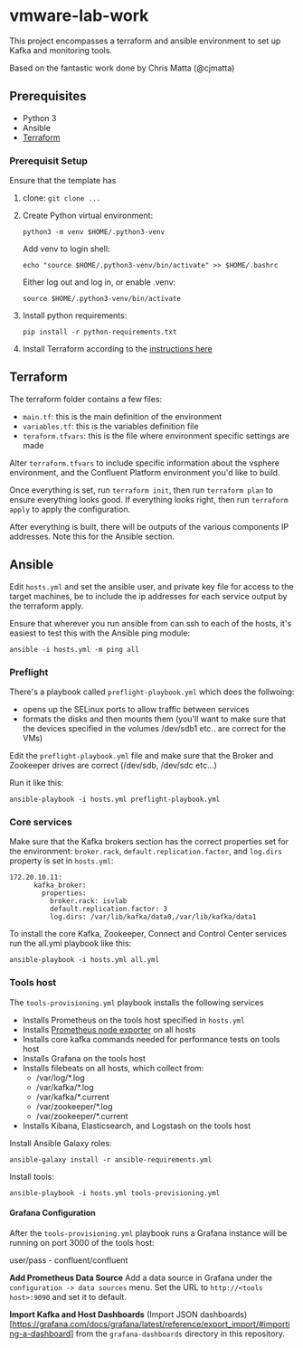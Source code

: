 # vmware-lab-work

This project encompasses a terraform and ansible environment to set up Kafka and monitoring tools. 

Based on the fantastic work done by Chris Matta (@cjmatta)

## Prerequisites
* Python 3
* Ansible 
* [Terraform](https://www.terraform.io/downloads.html)

### Prerequisit Setup

Ensure that the template has 

1. clone: `git clone ...`
2. Create Python virtual environment:
    ```
    python3 -m venv $HOME/.python3-venv
    ```

    Add venv to login shell:
    ```
    echo "source $HOME/.python3-venv/bin/activate" >> $HOME/.bashrc
    ```

    Either log out and log in, or enable .venv:
    ```
    source $HOME/.python3-venv/bin/activate
    ```

3. Install python requirements:
    ```
    pip install -r python-requirements.txt
    ```

4. Install Terraform according to the [instructions here](https://www.terraform.io/downloads.html)

## Terraform
The terraform folder contains a few files:

* `main.tf`: this is the main definition of the environment
* `variables.tf`: this is the variables definition file
* `teraform.tfvars`: this is the file where environment specific settings are made

Alter `terraform.tfvars` to include specific information about the vsphere environment, and the Confluent Platform environment you'd like to build. 

Once everything is set, run `terraform init`, then run `terraform plan` to ensure everything looks good. If everything looks right, then run `terraform apply` to apply the configuration.

After everything is built, there will be outputs of the various components IP addresses. Note this for the Ansible section.

## Ansible
Edit `hosts.yml` and set the ansible user, and private key file for access to the target machines, be to include the ip addresses for each service output by the terraform apply. 

Ensure that wherever you run ansible from can ssh to each of the hosts, it's easiest to test this with the Ansible ping module:

```
ansible -i hosts.yml -m ping all
```


### Preflight
There's a playbook called `preflight-playbook.yml` which does the follwoing:
 
 * opens up the SELinux ports to allow traffic between services
 * formats the disks and then mounts them (you'll want to make sure that the devices specified in the volumes /dev/sdb1 etc.. are correct for the VMs)

 Edit the `preflight-playbook.yml` file and make sure that the Broker and Zookeeper drives are correct (/dev/sdb, /dev/sdc etc...)
 
 Run it like this:

```
ansible-playbook -i hosts.yml preflight-playbook.yml
```

### Core services
Make sure that the Kafka brokers section has the correct properties set for the environment: `broker.rack`, `default.replication.factor`, and `log.dirs` property is set in `hosts.yml`:

```
172.20.10.11:
      kafka_broker:
        properties:
          broker.rack: isvlab
          default.replication.factor: 3
          log.dirs: /var/lib/kafka/data0,/var/lib/kafka/data1
```

To install the core Kafka, Zookeeper, Connect and Control Center services run the all.yml playbook like this:

```
ansible-playbook -i hosts.yml all.yml
```

### Tools host
The `tools-provisioning.yml` playbook installs the following services

* Installs Prometheus on the tools host specified in `hosts.yml`
* Installs [Prometheus node exporter](https://github.com/prometheus/node_exporter) on all hosts
* Installs core kafka commands needed for performance tests on tools host
* Installs Grafana on the tools host
* Installs filebeats on all hosts, which collect from:
    * /var/log/*.log
    * /var/kafka/*.log
    * /var/kafka/*.current
    * /var/zookeeper/*.log
    * /var/zookeeper/*.current
* Installs Kibana, Elasticsearch, and Logstash on the tools host

Install Ansible Galaxy roles:

```
ansible-galaxy install -r ansible-requirements.yml
```


Install tools:

```
ansible-playbook -i hosts.yml tools-provisioning.yml
```

#### Grafana Configuration
After the `tools-provisioning.yml` playbook runs a Grafana instance will be running on port 3000 of the tools host:

user/pass - confluent/confluent

**Add Prometheus Data Source**
Add a data source in Grafana under the `configuration -> data sources` menu. Set the URL to `http://<tools host>:9090` and set it to default.

**Import Kafka and Host Dashboards**
(Import JSON dashboards)[https://grafana.com/docs/grafana/latest/reference/export_import/#importing-a-dashboard] from the `grafana-dashboards` directory in this repository. 
